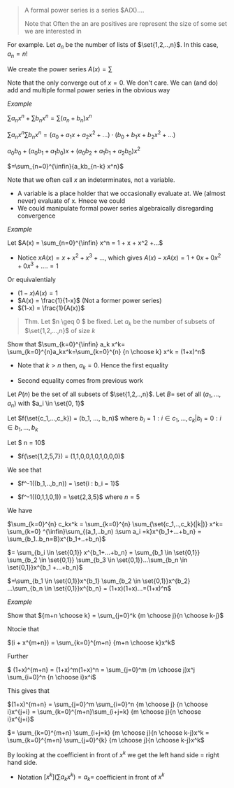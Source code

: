 >  A formal power series is a series $A(X)....
>
> Note that Often the an are positives are represent the size of some set we are interested in



For example. Let $a_n$ be the number of lists of $\set{1,2,..,n}$. In this case, $a_n=n!$



We create the power series $A(x) = \sum{}{}$



Note that the only converge out of $x=0$. We don't care. We can (and do) add and multiple formal power series in the obvious way



*Example*

$\sum{a_nx^n} + \sum{b_nx^n} = \sum{(a_n+b_n)x^n}$

$\sum{a_nx^n}\sum{b_nx^n} = (a_0+a_1x + a_2x^2+...) \cdot (b_0 +b_1x +b_2x^2+...)$

$a_{0}b_{0} + (a_{0} b_{1} +a_{1}b_{0})x + (a_0 b_{2} + a_1 b_1 + a_2 b_0)x^2$

$=\sum_{n=0}^{\infin}{a_kb_{n-k} x^n}$



Note that we often call $x$ an indeterminates, not a variable. 

- A variable is a place holder that we occasionally evaluate at. We (almost never) evaluate of x. Hnece we could
- We could manipulate formal power series algebraically disregarding convergence



*Example*

Let $A(x) = \sum_{n=0}^{\infin} x^n = 1 + x + x^2 +...$

- Notice $xA(x) = x + x^2 + x^3 +...$, which gives $A(x) - xA(x) = 1+ 0x +0x^2 + 0x^3 +.... = 1$

Or equivalentialy

- $(1-x)A(x) = 1$
- $A(x) = \frac{1}{1-x}$ (Not a former power series)
- $(1-x) = \frac{1}{A(x)}$



> Thm. Let $n \geq 0 $ be fixed. Let $a_k$ be the number of subsets of $\set{1,2,...,n}$ of size $k$



Show that $\sum_{k=0}^{\infin} a_k x^k= \sum_{k=0}^{n}a_kx^k=\sum_{k=0}^{n} {n \choose k} x^k = (1+x)^n$

- Note that $k > n$ then, $a_k = 0$. Hence the first equality

- Second equality comes from previous work



Let $P(n)$ be the set of all subsets of $\set{1,2,..,n}$. Let $B =$ set of all $(a_1, ... , a_n)$ with $a_i \in \set{0, 1}$

Let $f(\set{c_1,...,c_k}) = (b_1, ..., b_n)$ where $b_i = 1 : i \in {c_1,...,c_k} | b_i =0 : i \in {b_1,...,b_k}$

Let $ n = 10$

- $f(\set{1,2,5,7}) =  (1,1,0,0,1,0,1,0,0,0)$ 



We see that

- $f^-1((b_1,..,b_n)) = \set{i : b_i = 1}$

- $f^-1((0,1,1,0,1)) = \set{2,3,5}$ where $n=5$



We have

$\sum_{k=0}^{n} c_kx^k = \sum_{k=0}^{n} \sum_{\set{c_1,..,c_k}(|k|)} x^k= \sum_{k=0} ^{\infin}\sum_{(a_1,..b_n) :\sum a_i =k}x^{b_1+...+b_n} = \sum_{b_1..b_n=B}x^{b_1+..+b_n}$

$= \sum_{b_i \in \set{0,1}} x^{b_1+...+b_n} = \sum_{b_1 \in \set{0,1}} \sum_{b_2 \in \set{0,1}} \sum_{b_3 \in \set{0,1}}...\sum_{b_n \in \set{0,1}}x^{b_1 +...+b_n}$

$=\sum_{b_1 \in \set{0,1}}x^{b_1} \sum_{b_2 \in \set{0,1}}x^{b_2} ...\sum_{b_n \in \set{0,1}}x^{b_n} = (1+x)(1+x)...=(1+x)^n$



*Example*

Show that ${m+n \choose k} = \sum_{j=0}^k {m \choose j}{n \choose k-j}$



Ntocie that

 $(i + x^{m+n}) = \sum_{k=0}^{m+n} {m+n \choose k}x^k$

Further

$ (1+x)^{m+n} = (1+x)^m(1+x)^n = \sum_{j=0}^m {m \choose j}x^j \sum_{i=0}^n {n \choose i}x^i$

This gives that

$(1+x)^{m+n} = \sum_{j=0}^m \sum_{i=0}^n {m \choose j} {n \choose i}x^{j+i} = \sum_{k=0}^{m+n}\sum_{i+j=k} {m \choose j}{n \choose i}x^{j+i}$

$= \sum_{k=0}^{m+n} \sum_{i+j=k} {m \choose j}{n \choose k-j}x^k = \sum_{k=0}^{m+n} \sum_{j=0}^{k} {m \choose j}{n \choose k-j}x^k$



By looking at the coefficient in front of $x^k$ we get the left hand side = right hand side. 

- Notation $[x^k](\sum a_kx^k) = a_k=$ coefficient in front of $x^k$



















